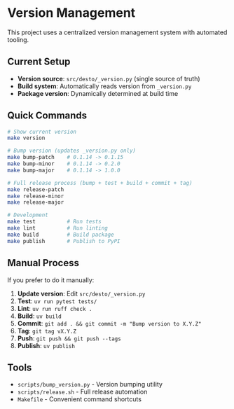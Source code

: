 # Version Management

This project uses a centralized version management system with automated tooling.

## Current Setup

- **Version source**: `src/desto/_version.py` (single source of truth)
- **Build system**: Automatically reads version from `_version.py`
- **Package version**: Dynamically determined at build time

## Quick Commands

```bash
# Show current version
make version

# Bump version (updates _version.py only)
make bump-patch    # 0.1.14 -> 0.1.15
make bump-minor    # 0.1.14 -> 0.2.0  
make bump-major    # 0.1.14 -> 1.0.0

# Full release process (bump + test + build + commit + tag)
make release-patch
make release-minor  
make release-major

# Development
make test          # Run tests
make lint          # Run linting
make build         # Build package
make publish       # Publish to PyPI
```

## Manual Process

If you prefer to do it manually:

1. **Update version**: Edit `src/desto/_version.py`
2. **Test**: `uv run pytest tests/`
3. **Lint**: `uv run ruff check .`
4. **Build**: `uv build`
5. **Commit**: `git add . && git commit -m "Bump version to X.Y.Z"`
6. **Tag**: `git tag vX.Y.Z`
7. **Push**: `git push && git push --tags`
8. **Publish**: `uv publish`

## Tools

- `scripts/bump_version.py` - Version bumping utility
- `scripts/release.sh` - Full release automation
- `Makefile` - Convenient command shortcuts
